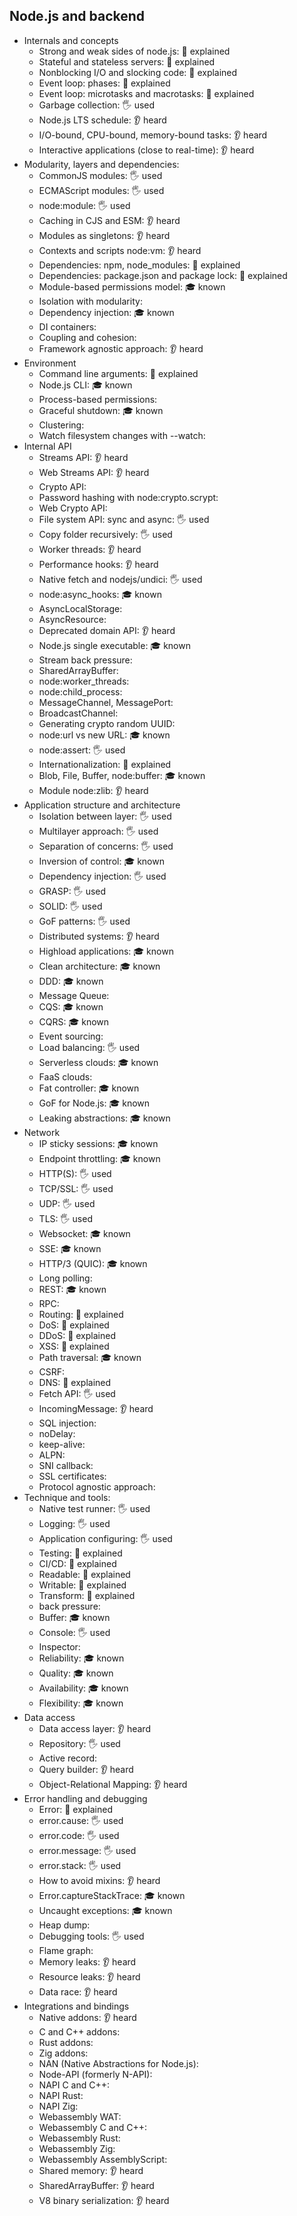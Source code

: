 ## Node.js and backend

- Internals and concepts
  - Strong and weak sides of node.js: 🙋 explained
  - Stateful and stateless servers: 🙋 explained
  - Nonblocking I/O and slocking code: 🙋 explained
  - Event loop: phases: 🙋 explained
  - Event loop: microtasks and macrotasks: 🙋 explained
  - Garbage collection: 🖐️ used
  - Node.js LTS schedule: 👂 heard
  - I/O-bound, CPU-bound, memory-bound tasks: 👂 heard
  - Interactive applications (close to real-time): 👂 heard
- Modularity, layers and dependencies:
  - CommonJS modules: 🖐️ used
  - ECMAScript modules: 🖐️ used
  - node:module: 🖐️ used
  - Caching in CJS and ESM: 👂 heard
  - Modules as singletons: 👂 heard
  - Contexts and scripts node:vm: 👂 heard
  - Dependencies: npm, node_modules: 🙋 explained
  - Dependencies: package.json and package lock: 🙋 explained
  - Module-based permissions model: 🎓 known
  - Isolation with modularity:
  - Dependency injection: 🎓 known
  - DI containers:
  - Coupling and cohesion:
  - Framework agnostic approach: 👂 heard
- Environment
  - Command line arguments: 🙋 explained
  - Node.js CLI: 🎓 known
  - Process-based permissions:
  - Graceful shutdown: 🎓 known
  - Clustering:
  - Watch filesystem changes with --watch:
- Internal API
  - Streams API: 👂 heard
  - Web Streams API: 👂 heard
  - Crypto API:
  - Password hashing with node:crypto.scrypt:
  - Web Crypto API:
  - File system API: sync and async: 🖐️ used
  - Copy folder recursively: 🖐️ used
  - Worker threads: 👂 heard
  - Performance hooks: 👂 heard
  - Native fetch and nodejs/undici: 🖐️ used
  - node:async_hooks: 🎓 known
  - AsyncLocalStorage:
  - AsyncResource:
  - Deprecated domain API: 👂 heard
  - Node.js single executable: 🎓 known
  - Stream back pressure:
  - SharedArrayBuffer:
  - node:worker_threads:
  - node:child_process:
  - MessageChannel, MessagePort:
  - BroadcastChannel:
  - Generating crypto random UUID:
  - node:url vs new URL: 🎓 known
  - node:assert: 🖐️ used
  - Internationalization: 🙋 explained
  - Blob, File, Buffer, node:buffer: 🎓 known
  - Module node:zlib: 👂 heard
- Application structure and architecture
  - Isolation between layer: 🖐️ used
  - Multilayer approach: 🖐️ used
  - Separation of concerns: 🖐️ used
  - Inversion of control: 🎓 known
  - Dependency injection: 🖐️ used
  - GRASP: 🖐️ used
  - SOLID: 🖐️ used
  - GoF patterns: 🖐️ used
  - Distributed systems: 👂 heard
  - Highload applications: 🎓 known
  - Clean architecture: 🎓 known
  - DDD: 🎓 known
  - Message Queue:
  - CQS: 🎓 known
  - CQRS: 🎓 known
  - Event sourcing:
  - Load balancing: 🖐️ used
  - Serverless clouds: 🎓 known
  - FaaS clouds:
  - Fat controller: 🎓 known
  - GoF for Node.js: 🎓 known
  - Leaking abstractions: 🎓 known
- Network
  - IP sticky sessions: 🎓 known
  - Endpoint throttling: 🎓 known
  - HTTP(S): 🖐️ used
  - TCP/SSL: 🖐️ used
  - UDP: 🖐️ used
  - TLS: 🖐️ used
  - Websocket: 🎓 known
  - SSE: 🎓 known
  - HTTP/3 (QUIC): 🎓 known
  - Long polling:
  - REST: 🎓 known
  - RPC:
  - Routing: 🙋 explained
  - DoS: 🙋 explained
  - DDoS: 🙋 explained
  - XSS: 🙋 explained
  - Path traversal: 🎓 known
  - CSRF:
  - DNS: 🙋 explained
  - Fetch API: 🖐️ used
  - IncomingMessage: 👂 heard
  - SQL injection:
  - noDelay:
  - keep-alive:
  - ALPN:
  - SNI callback:
  - SSL certificates:
  - Protocol agnostic approach:
- Technique and tools:
  - Native test runner: 🖐️ used
  - Logging: 🖐️ used
  - Application configuring: 🖐️ used
  - Testing: 🙋 explained
  - CI/CD: 🙋 explained
  - Readable: 🙋 explained
  - Writable: 🙋 explained
  - Transform: 🙋 explained
  - back pressure:
  - Buffer: 🎓 known
  - Console: 🖐️ used
  - Inspector:
  - Reliability: 🎓 known
  - Quality: 🎓 known
  - Availability: 🎓 known
  - Flexibility: 🎓 known
- Data access
  - Data access layer: 👂 heard
  - Repository: 🖐️ used
  - Active record:
  - Query builder: 👂 heard
  - Object-Relational Mapping: 👂 heard
- Error handling and debugging
  - Error: 🙋 explained
  - error.cause: 🖐️ used
  - error.code: 🖐️ used
  - error.message: 🖐️ used
  - error.stack: 🖐️ used
  - How to avoid mixins: 👂 heard
  - Error.captureStackTrace: 🎓 known
  - Uncaught exceptions: 🎓 known
  - Heap dump:
  - Debugging tools: 🖐️ used
  - Flame graph: 
  - Memory leaks:  👂 heard
  - Resource leaks: 👂 heard
  - Data race: 👂 heard
- Integrations and bindings
  - Native addons: 👂 heard
  - C and C++ addons:
  - Rust addons:
  - Zig addons:
  - NAN (Native Abstractions for Node.js):
  - Node-API (formerly N-API):
  - NAPI C and C++:
  - NAPI Rust:
  - NAPI Zig:
  - Webassembly WAT:
  - Webassembly C and C++:
  - Webassembly Rust:
  - Webassembly Zig:
  - Webassembly AssemblyScript:
  - Shared memory: 👂 heard
  - SharedArrayBuffer: 👂 heard
  - V8 binary serialization: 👂 heard